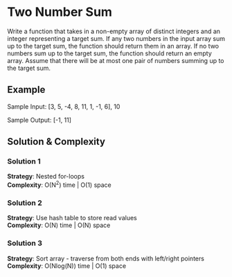 # Two Number Sum

Write a function that takes in a non-empty array of distinct integers and an integer representing a target sum. If any two numbers in the input array sum up to the target sum, the function should return them in an array. If no two numbers sum up to the target sum, the function should return an empty array. Assume that there will be at most one pair of numbers summing up to the target sum.

## Example

Sample Input: [3, 5, -4, 8, 11, 1, -1, 6], 10

Sample Output: [-1, 11]


## Solution & Complexity  
### Solution 1  
__Strategy__: Nested for-loops  
__Complexity__: O(N<sup>2</sup>) time | O(1) space  

### Solution 2  
__Strategy__: Use hash table to store read values  
__Complexity__: O(N) time | O(N) space  

### Solution 3  
__Strategy__: Sort array - traverse from both ends with left/right pointers  
__Complexity__: O(Nlog(N)) time | O(1) space  


